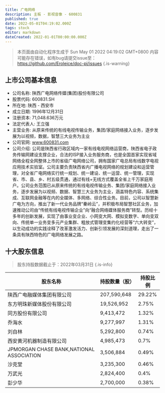 ```yaml
---
title: 广电网络
description: 主板 - 影视音像 - 600831
published: true
date: 2022-05-01T04:19:02.000Z
tags: stock
editor: markdown
dateCreated: 2022-01-01T00:00:00.000Z
---
```


> 本页面由自动化程序生成于 Sun May 01 2022 04:19:02 GMT+0800
> 内容可能存在错误，如有bug请提交issue至：https://github.com/Eroleice/doc-pi/issues
{.is-warning}

## 上市公司基本信息
- 公司名称: 陕西广电网络传媒(集团)股份有限公司
- 股票代码: 600831.SH
- 所在地: 陕西 - 西安市
- 成立日期: 1996年12月31日
- 注册资本: 71,048.636万元
- 法定代表人: 王立强
- 主营业务: 从原来传统的有线电视传输业务，集团/家庭网络接入业务，逐步发展为以视频，数据，智慧三大业务为主业
- 公司官网: www.600831.com
- 公司介绍: 公司是陕西省行政区域内一家有线电视网络运营商，陕西省电子政务传输网建设支撑企业，合法的ISP接入业务服务商，也是全国首家实现省域网络全程全网整体上市的省级广电网络公司，拥有国家广电总局有线数字电视应用技术实验室。公司主要负责陕西省内广播电视网络的规划建设和运营管理，对全省广电网络实行统一规划、统一建设、统一运营、统一管理，实现省、市、县、乡、村五级贯通，通过有线+无线方式覆盖全省上千万家庭用户。公司业务范围已从原来传统的有线电视传输业务、集团/家庭网络接入业务，逐步发展为以视频、数据、智慧三大业务为主业，涵盖特色内容、系统集成、互联网金融等在内的全媒体、多网络、综合性业务。目前，公司以智慧新广电为方向，推出了新一代业务品牌“秦岭云”，并积极布局智慧社区业务，加速推动公司由“传统有线电视传输企业”向“融合网络媒体服务商”转型。历经十多年的创新发展，实现了由事业变企业、小网变大网、模拟变数字、单向变双向、传统单一业务变多元产业集群、粗放式管理变集约化经营等“六大转变”，以生动成功的实践诠释了改革激发活力、创新引领发展的深刻道理，走出了一条具有陕西特色的广电网络发展之路。


## 十大股东信息
> 股东持股数据截止于：2022年03月31日
{.is-info}

| 股东名称 | 持股数量（股） | 持股比例 |
| --- | --- | --- |
| 陕西广电融媒体集团有限公司 | 207,590,648 | 29.22% |
| 东方明珠新媒体股份有限公司 | 19,526,952 | 2.75% |
| 同方股份有限公司 | 9,413,472 | 1.32% |
| 乔海水 | 9,277,997 | 1.31% |
| 刘自林 | 5,292,800 | 0.74% |
| 西安黄河机器制造有限公司 | 4,985,473 | 0.7% |
| JPMORGAN CHASE BANK,NATIONAL ASSOCIATION | 3,506,884 | 0.49% |
| 沙克堂 | 3,235,300 | 0.46% |
| 万武光 | 2,824,400 | 0.4% |
| 彭少华 | 2,700,000 | 0.38% |




